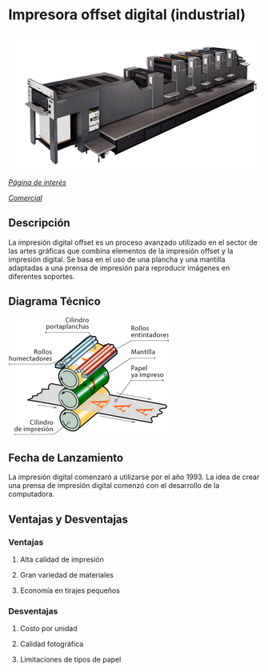 # Impresora offset digital (industrial)

![alt text](image-2.png)

*[Página de interés](https://tecnographic.net/impresion-digital-offset-que-es/#elementor-toc__heading-anchor-2)*

*[Comercial](https://www.exapro.es/man-roland-304-p240304214/)*

## Descripción

La impresión digital offset es un proceso avanzado utilizado en el sector de las artes gráficas que combina elementos de la impresión offset y la impresión digital. Se basa en el uso de una plancha y una mantilla adaptadas a una prensa de impresión para reproducir imágenes en diferentes soportes.

## Diagrama Técnico

![alt text](image-1.png)

## Fecha de Lanzamiento

La impresión digital comenzaró a utilizarse por el año 1993. La idea de crear una prensa de impresión digital comenzó con el desarrollo de la computadora.

## Ventajas y Desventajas 

### Ventajas

1. Alta calidad de impresión

2. Gran variedad de materiales

3. Economía en tirajes pequeños

### Desventajas 

1. Costo por unidad

2. Calidad fotográfica

3. Limitaciones de tipos de papel